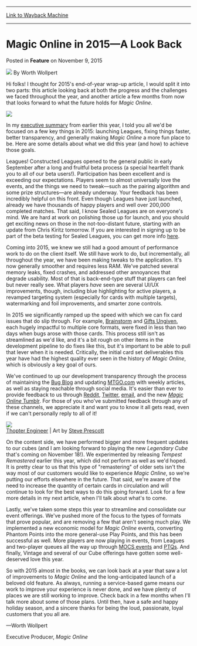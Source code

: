 
---
[Link to Wayback Machine](https://web.archive.org/web/20151113000421/http://magic.wizards.com/en/articles/archive/feature/magic-online-2015-look-back-2015-11-09)

[_metadata_:author]:- "Worth Wollpert"
[_metadata_:description]:- "Worth takes a look back at the successes from 2015, as well as the opportunities for continued improvement."
[_metadata_:generator]:- "Drupal 7 (http://drupal.org)"
[_metadata_:publish_date]:- "2015-11-09"
[_metadata_:title]:- "Magic Online in 2015—A Look Back"
[_metadata_:wayback_capture_timestamp]:- "2015-11-13 00:04:21+00:00"
[_metadata_:wayback_raw_url]:- "https://web.archive.org/web/20151113000421id_/http://magic.wizards.com/en/articles/archive/feature/magic-online-2015-look-back-2015-11-09"
[_metadata_:wayback_url]:- "http://magic.wizards.com/en/articles/archive/feature/magic-online-2015-look-back-2015-11-09"
---


Magic Online in 2015—A Look Back
================================



 Posted in **Feature**
 on November 9, 2015 






![](https://media.magic.wizards.com/styles/auth_small/public/images/person/worth-wollpert.jpg)
By Worth Wollpert











Hi folks! I thought for 2015's end-of-year wrap-up article, I would split it into two parts: this article looking back at both the progress and the challenges we faced throughout the year, and another article a few months from now that looks forward to what the future holds for *Magic Online*.


[![](https://media.wizards.com/2015/images/daily/Download_MTGO-Button_WOL.png)](/node/823031)


In my [executive summary](http://magic.wizards.com/en/MTGO/articles/archive/magic-online/magic-online-announcements-july-28-2015#item1) from earlier this year, I told you all we'd be focused on a few key things in 2015: launching Leagues, fixing things faster, better transparency, and generally making *Magic Online* a more fun place to be. Here are some details about what we did this year (and how) to achieve those goals.


Leagues! Constructed Leagues opened to the general public in early September after a long and fruitful beta process (a special heartfelt thank you to all of our beta users!). Participation has been excellent and is exceeding our expectations. Players seem to almost universally love the events, and the things we need to tweak—such as the pairing algorithm and some prize structures—are already underway. Your feedback has been incredibly helpful on this front. Even though Leagues have just launched, already we have thousands of happy players and well over 200,000 completed matches. That said, I know Sealed Leagues are on everyone's mind. We are hard at work on polishing those up for launch, and you should get exciting news on those in the not-too-distant future, starting with an update from Chris Kiritz tomorrow. If you are interested in signing up to be part of the beta testing for Sealed Leagues, you can get more info [here](http://wizards.custhelp.com/app/answers/detail/a_id/2265/).


Coming into 2015, we knew we still had a good amount of performance work to do on the client itself. We still have work to do, but incrementally, all throughout the year, we have been making tweaks to the application. It's now generally smoother and requires less RAM. We've patched several memory leaks, fixed crashes, and addressed other annoyances that degrade usability. Most of that is back-end-type stuff that players can feel but never really see. What players *have* seen are several UI/UX improvements, though, including blue highlighting for active players, a revamped targeting system (especially for cards with multiple targets), watermarking and foil improvements, and smarter zone controls.


In 2015 we significantly ramped up the speed with which we can fix card issues that do slip through. For example, [Brainstorm](http://gatherer.wizards.com/Pages/Card/Details.aspx?name=Brainstorm) and [Gifts Ungiven](http://gatherer.wizards.com/Pages/Card/Details.aspx?name=Gifts+Ungiven), each hugely impactful to multiple core formats, were fixed in less than two days when bugs arose with those cards. This process still isn't as streamlined as we'd like, and it's a bit rough on other items in the development pipeline to do fixes like this, but it's important to be able to pull that lever when it is needed. Critically, the initial card set deliverables this year have had the highest quality ever seen in the history of *Magic Online*, which is obviously a key goal of ours.


We've continued to up our development transparency through the process of maintaining the [Bug Blog](http://magic.wizards.com/en/MTGOKnownIssues) and updating [MTGO.com](http://www.mtgo.com/) with weekly articles, as well as staying reachable through social media. It's easier than ever to provide feedback to us through [Reddit](https://www.reddit.com/r/mtgo), [Twitter](https://twitter.com/MagicOnline), [email](mailto:magiconlinefeedback@wizards.com), and the new [*Magic Online* Tumblr](http://wizardsmtgo.tumblr.com/). For those of you who've submitted feedback through any of these channels, we appreciate it and want you to know it all gets read, even if we can't personally reply to all of it!


![](https://media.wizards.com/2015/images/daily/cardart_ORI_Thopter-Engineer.jpg)  
[Thopter Engineer](http://gatherer.wizards.com/Pages/Card/Details.aspx?name=Thopter+Engineer) | Art by [Steve Prescott](http://gatherer.wizards.com/Pages/Search/Default.aspx?output=spoiler&method=visual&action=advanced&artist=+%5b%22Steve+Prescott%22%5d)


On the content side, we have performed bigger and more frequent updates to our cubes (and I am looking forward to playing the new *Legendary Cube* that's coming on November 18!). We experimented by releasing *Tempest Remastered* earlier this year, which did not perform as well as we'd hoped. It is pretty clear to us that this type of "remastering" of older sets isn't the way most of our customers would like to experience *Magic Online*, so we're putting our efforts elsewhere in the future. That said, we're aware of the need to increase the quantity of certain cards in circulation and will continue to look for the best ways to do this going forward. Look for a few more details in my next article, when I'll talk about what's to come.


Lastly, we've taken some steps this year to streamline and consolidate our event offerings. We've pushed more of the focus to the types of formats that prove popular, and are removing a few that aren't seeing much play. We implemented a new economic model for *Magic Online* events, converting Phantom Points into the more general-use Play Points, and this has been successful as well. More players are now playing in events, from Leagues and two-player queues all the way up through [MOCS events](http://magic.wizards.com/en/2015-magic-online-championship-series) and [PTQs](http://magic.wizards.com/en/MTGO/content/magic-online-pro-tour-qualifiers-pro-tour-atlanta-2016). And finally, Vintage and several of our Cube offerings have gotten some well-deserved love this year.


So with 2015 almost in the books, we can look back at a year that saw a lot of improvements to *Magic Online* and the long-anticipated launch of a beloved old feature. As always, running a service-based game means our work to improve your experience is never done, and we have plenty of places we are still working to improve. Check back in a few months when I'll talk more about some of those plans. Until then, have a safe and happy holiday season, and a sincere thanks for being the loud, passionate, loyal customers that you all are.


—Worth Wollpert


Executive Producer, *Magic Online*







